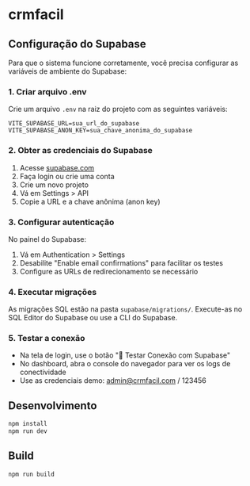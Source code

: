 # crmfacil

## Configuração do Supabase

Para que o sistema funcione corretamente, você precisa configurar as variáveis de ambiente do Supabase:

### 1. Criar arquivo .env

Crie um arquivo `.env` na raiz do projeto com as seguintes variáveis:

```env
VITE_SUPABASE_URL=sua_url_do_supabase
VITE_SUPABASE_ANON_KEY=sua_chave_anonima_do_supabase
```

### 2. Obter as credenciais do Supabase

1. Acesse [supabase.com](https://supabase.com)
2. Faça login ou crie uma conta
3. Crie um novo projeto
4. Vá em Settings > API
5. Copie a URL e a chave anônima (anon key)

### 3. Configurar autenticação

No painel do Supabase:
1. Vá em Authentication > Settings
2. Desabilite "Enable email confirmations" para facilitar os testes
3. Configure as URLs de redirecionamento se necessário

### 4. Executar migrações

As migrações SQL estão na pasta `supabase/migrations/`. Execute-as no SQL Editor do Supabase ou use a CLI do Supabase.

### 5. Testar a conexão

- Na tela de login, use o botão "🔧 Testar Conexão com Supabase"
- No dashboard, abra o console do navegador para ver os logs de conectividade
- Use as credenciais demo: admin@crmfacil.com / 123456

## Desenvolvimento

```bash
npm install
npm run dev
```

## Build

```bash
npm run build
```